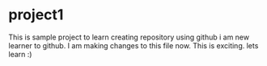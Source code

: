 # project1
This is sample project to learn creating repository using github
i am new learner to github. I am making changes to this file now.
This is exciting.
lets learn :)
